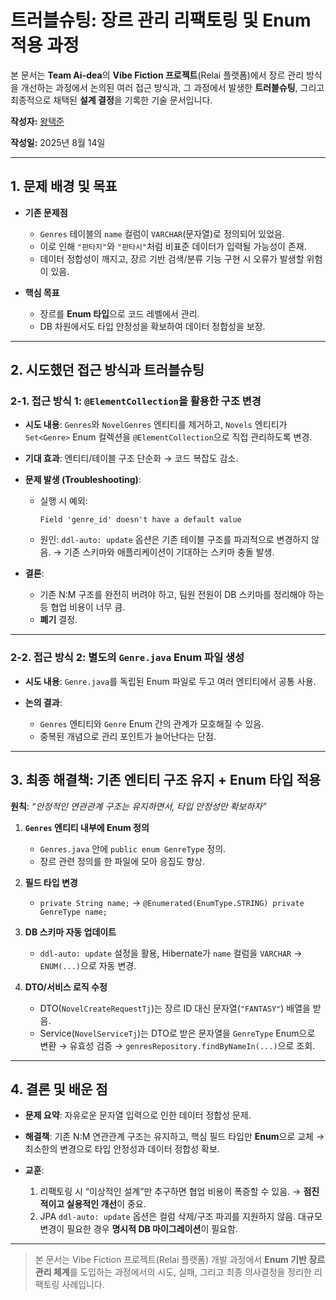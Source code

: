 # 트러블슈팅: 장르 관리 리팩토링 및 Enum 적용 과정

본 문서는 **Team Ai-dea**의 **Vibe Fiction 프로젝트**(Relai 플랫폼)에서 장르 관리 방식을 개선하는 과정에서 논의된 여러 접근 방식과, 그 과정에서 발생한 **트러블슈팅**, 그리고 최종적으로 채택된 **설계 결정**을 기록한 기술 문서입니다.

**작성자:** [왕택준](https://github.com/TJK98)

**작성일:** 2025년 8월 14일

---

## 1. 문제 배경 및 목표

* **기존 문제점**

  * `Genres` 테이블의 `name` 컬럼이 `VARCHAR`(문자열)로 정의되어 있었음.
  * 이로 인해 `"판타지"`와 `"판타시"`처럼 비표준 데이터가 입력될 가능성이 존재.
  * 데이터 정합성이 깨지고, 장르 기반 검색/분류 기능 구현 시 오류가 발생할 위험이 있음.

* **핵심 목표**

  * 장르를 **Enum 타입**으로 코드 레벨에서 관리.
  * DB 차원에서도 타입 안정성을 확보하여 데이터 정합성을 보장.

---

## 2. 시도했던 접근 방식과 트러블슈팅

### 2-1. 접근 방식 1: `@ElementCollection`을 활용한 구조 변경

* **시도 내용**:
  `Genres`와 `NovelGenres` 엔티티를 제거하고, `Novels` 엔티티가 `Set<Genre>` Enum 컬렉션을 `@ElementCollection`으로 직접 관리하도록 변경.

* **기대 효과**:
  엔티티/테이블 구조 단순화 → 코드 복잡도 감소.

* **문제 발생 (Troubleshooting)**:

  * 실행 시 예외:

    ```text
    Field 'genre_id' doesn't have a default value
    ```
  * 원인: `ddl-auto: update` 옵션은 기존 테이블 구조를 파괴적으로 변경하지 않음.
    → 기존 스키마와 애플리케이션이 기대하는 스키마 충돌 발생.

* **결론**:

  * 기존 N\:M 구조를 완전히 버려야 하고, 팀원 전원이 DB 스키마를 정리해야 하는 등 협업 비용이 너무 큼.
  * **폐기** 결정.

---

### 2-2. 접근 방식 2: 별도의 `Genre.java` Enum 파일 생성

* **시도 내용**:
  `Genre.java`를 독립된 Enum 파일로 두고 여러 엔티티에서 공통 사용.

* **논의 결과**:

  * `Genres` 엔티티와 `Genre` Enum 간의 관계가 모호해질 수 있음.
  * 중복된 개념으로 관리 포인트가 늘어난다는 단점.

---

## 3. 최종 해결책: 기존 엔티티 구조 유지 + Enum 타입 적용

**원칙**: *“안정적인 연관관계 구조는 유지하면서, 타입 안정성만 확보하자”*

1. **`Genres` 엔티티 내부에 Enum 정의**

   * `Genres.java` 안에 `public enum GenreType` 정의.
   * 장르 관련 정의를 한 파일에 모아 응집도 향상.

2. **필드 타입 변경**

   * `private String name;` → `@Enumerated(EnumType.STRING) private GenreType name;`

3. **DB 스키마 자동 업데이트**

   * `ddl-auto: update` 설정을 활용, Hibernate가 `name` 컬럼을 `VARCHAR` → `ENUM(...)`으로 자동 변경.

4. **DTO/서비스 로직 수정**

   * DTO(`NovelCreateRequestTj`)는 장르 ID 대신 문자열(`"FANTASY"`) 배열을 받음.
   * Service(`NovelServiceTj`)는 DTO로 받은 문자열을 `GenreType` Enum으로 변환 → 유효성 검증 → `genresRepository.findByNameIn(...)`으로 조회.

---

## 4. 결론 및 배운 점

* **문제 요약**: 자유로운 문자열 입력으로 인한 데이터 정합성 문제.

* **해결책**: 기존 N\:M 연관관계 구조는 유지하고, 핵심 필드 타입만 **Enum**으로 교체 → 최소한의 변경으로 타입 안정성과 데이터 정합성 확보.

* **교훈**:

  1. 리팩토링 시 “이상적인 설계”만 추구하면 협업 비용이 폭증할 수 있음. → **점진적이고 실용적인 개선**이 중요.
  2. JPA `ddl-auto: update` 옵션은 컬럼 삭제/구조 파괴를 지원하지 않음. 대규모 변경이 필요한 경우 **명시적 DB 마이그레이션**이 필요함.

---

> 본 문서는 Vibe Fiction 프로젝트(Relai 플랫폼) 개발 과정에서 **Enum 기반 장르 관리 체계**를 도입하는 과정에서의 시도, 실패, 그리고 최종 의사결정을 정리한 리팩토링 사례입니다.
